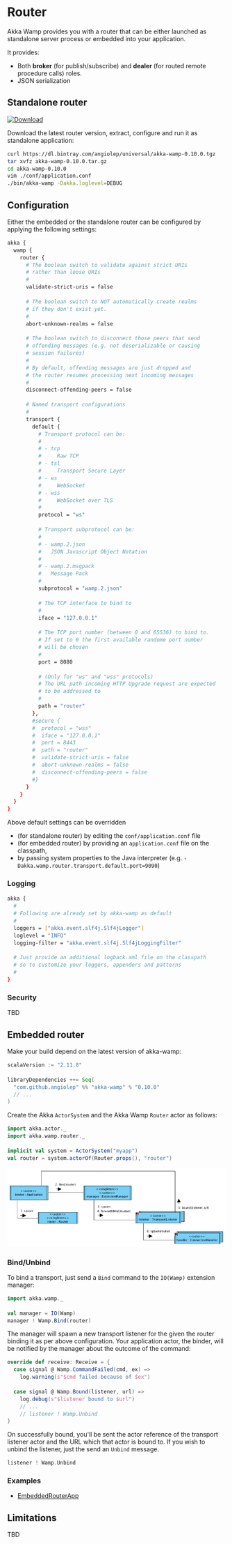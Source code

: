 # Router
Akka Wamp provides you with a router that can be either launched as standalone server process or embedded into your application.

It provides:

* Both __broker__ (for publish/subscribe) and __dealer__ (for routed remote procedure calls) roles.
* JSON serialization



## Standalone router
[![Download][download-image]][download-url]

Download the latest router version, extract, configure and run it as standalone application:

```bash
curl https://dl.bintray.com/angiolep/universal/akka-wamp-0.10.0.tgz
tar xvfz akka-wamp-0.10.0.tar.gz
cd akka-wamp-0.10.0
vim ./conf/application.conf
./bin/akka-wamp -Dakka.loglevel=DEBUG
```


<a id="configuration"></a>


## Configuration
Either the embedded or the standalone router can be configured by applying the following settings:
 
```bash
akka {
  wamp {
    router {
      # The boolean switch to validate against strict URIs 
      # rather than loose URIs
      #
      validate-strict-uris = false
   
      # The boolean switch to NOT automatically create realms 
      # if they don't exist yet.
      #
      abort-unknown-realms = false
   
      # The boolean switch to disconnect those peers that send 
      # offending messages (e.g. not deserializable or causing
      # session failures)
      #
      # By default, offending messages are just dropped and 
      # the router resumes processing next incoming messages
      #
      disconnect-offending-peers = false
      
      # Named transport configurations
      #
      transport {
        default {
          # Transport protocol can be:
          #
          # - tcp
          #     Raw TCP
          # - tsl
          #     Transport Secure Layer
          # - ws    
          #     WebSocket 
          # - wss
          #     WebSocket over TLS
          #
          protocol = "ws"

          # Transport subprotocol can be:
          # 
          # - wamp.2.json
          #   JSON Javascript Object Notation
          #
          # - wamp.2.msgpack
          #   Message Pack
          #
          subprotocol = "wamp.2.json"

          # The TCP interface to bind to
          #
          iface = "127.0.0.1"

          # The TCP port number (between 0 and 65536) to bind to.
          # If set to 0 the first available randome port number 
          # will be chosen
          #
          port = 8080

          # (Only for "ws" and "wss" protocols)
          # The URL path incoming HTTP Upgrade request are expected 
          # to be addressed to
          #
          path = "router"
        },
        #secure {
        #  protocol = "wss"
        #  iface = "127.0.0.1"
        #  port = 8443
        #  path = "router"
        #  validate-strict-uris = false
        #  abort-unknown-realms = false
        #  disconnect-offending-peers = false
        #}
      }
    }
  }
}
```
      
Above default settings can be overridden

 * (for standalone router) by editing the ``conf/application.conf`` file
 * (for embedded router) by providing an ``application.conf`` file on the classpath,
 * by passing system properties to the Java interpreter (e.g. ``-Dakka.wamp.router.transport.default.port=9090``)


### Logging
```bash
akka {
  #
  # Following are already set by akka-wamp as default
  #
  loggers = ["akka.event.slf4j.Slf4jLogger"]
  loglevel = "INFO"
  logging-filter = "akka.event.slf4j.Slf4jLoggingFilter"
    
  # Just provide an additional logback.xml file on the classpath 
  # so to customize your loggers, appenders and patterns
  # 
}
```

### Security
TBD

## Embedded router
Make your build depend on the latest version of akka-wamp: 

```scala
scalaVersion := "2.11.8"

libraryDependencies ++= Seq(
  "com.github.angiolep" %% "akka-wamp" % "0.10.0"
  // ...
)
```


Create the Akka ``ActorSystem`` and the Akka Wamp ``Router`` actor as follows:

```scala
import akka.actor._
import akka.wamp.router._

implicit val system = ActorSystem("myapp")
val router = system.actorOf(Router.props(), "router")
```

![router](router.png)

### Bind/Unbind
To bind a transport, just send a ``Bind`` command to the ``IO(Wamp)`` extension manager:

```scala
import akka.wamp._

val manager = IO(Wamp)
manager ! Wamp.Bind(router)
```

The manager will spawn a new transport listener for the given the router binding it as per above configuration. Your application actor, the binder, will be notified by the manager about the outcome of the command:

```scala
override def receive: Receive = {
  case signal @ Wamp.CommandFailed(cmd, ex) =>
    log.warning(s"$cmd failed because of $ex")

  case signal @ Wamp.Bound(listener, url) =>
    log.debug(s"$listener bound to $url")
    // ...
    // listener ! Wamp.Unbind
} 
```

On successfully bound, you'll be sent the actor reference of the transport listener actor and the URL which that actor is bound to. If you wish to unbind the listener, just the send an ``Unbind`` message.

```scala
listener ! Wamp.Unbind
```

### Examples

* [EmbeddedRouterApp](https://github.com/angiolep/akka-wamp/blob/master/examples/src/main/scala/examples/EmbeddedRouterApp.scala)


## Limitations
TBD

[download-image]: https://api.bintray.com/packages/angiolep/universal/akka-wamp/images/download.svg
[download-url]: https://bintray.com/angiolep/universal/akka-wamp/_latestVersion
